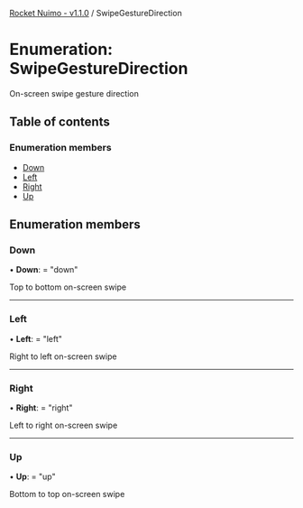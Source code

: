 [Rocket Nuimo - v1.1.0](../README.md) / SwipeGestureDirection

# Enumeration: SwipeGestureDirection

On-screen swipe gesture direction

## Table of contents

### Enumeration members

- [Down](swipegesturedirection.md#down)
- [Left](swipegesturedirection.md#left)
- [Right](swipegesturedirection.md#right)
- [Up](swipegesturedirection.md#up)

## Enumeration members

### Down

• **Down**: = "down"

Top to bottom on-screen swipe

___

### Left

• **Left**: = "left"

Right to left on-screen swipe

___

### Right

• **Right**: = "right"

Left to right on-screen swipe

___

### Up

• **Up**: = "up"

Bottom to top on-screen swipe
